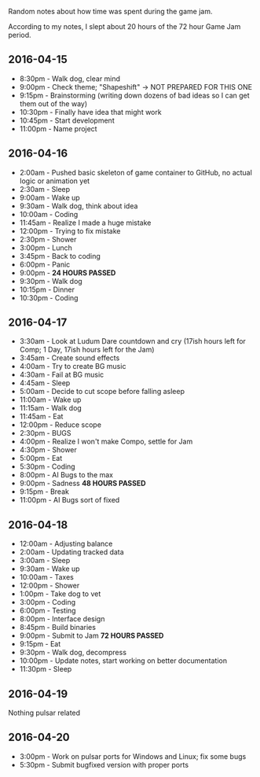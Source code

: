 Random notes about how time was spent during the game jam.

According to my notes, I slept about 20 hours of the 72 hour Game Jam period.

## 2016-04-15

* 8:30pm - Walk dog, clear mind
* 9:00pm - Check theme; "Shapeshift" -> NOT PREPARED FOR THIS ONE
* 9:15pm - Brainstorming (writing down dozens of bad ideas so I can get them out of the way)
* 10:30pm - Finally have idea that might work
* 10:45pm - Start development
* 11:00pm - Name project

## 2016-04-16

* 2:00am - Pushed basic skeleton of game container to GitHub, no actual logic or animation yet
* 2:30am - Sleep
* 9:00am - Wake up
* 9:30am - Walk dog, think about idea
* 10:00am - Coding
* 11:45am - Realize I made a huge mistake
* 12:00pm - Trying to fix mistake
* 2:30pm - Shower
* 3:00pm - Lunch
* 3:45pm - Back to coding
* 6:00pm - Panic
* 9:00pm - **24 HOURS PASSED**
* 9:30pm - Walk dog
* 10:15pm - Dinner
* 10:30pm - Coding

## 2016-04-17

* 3:30am - Look at Ludum Dare countdown and cry (17ish hours left for Comp; 1 Day, 17ish hours left for the Jam)
* 3:45am - Create sound effects
* 4:00am - Try to create BG music
* 4:30am - Fail at BG music
* 4:45am - Sleep
* 5:00am - Decide to cut scope before falling asleep
* 11:00am - Wake up
* 11:15am - Walk dog
* 11:45am - Eat
* 12:00pm - Reduce scope
* 2:30pm - BUGS
* 4:00pm - Realize I won't make Compo, settle for Jam
* 4:30pm - Shower
* 5:00pm - Eat
* 5:30pm - Coding
* 8:00pm - AI Bugs to the max
* 9:00pm - Sadness **48 HOURS PASSED**
* 9:15pm - Break
* 11:00pm - AI Bugs sort of fixed

## 2016-04-18

* 12:00am - Adjusting balance
* 2:00am - Updating tracked data
* 3:00am - Sleep
* 9:30am - Wake up
* 10:00am - Taxes
* 12:00pm - Shower
* 1:00pm - Take dog to vet
* 3:00pm - Coding
* 6:00pm - Testing
* 8:00pm - Interface design
* 8:45pm - Build binaries
* 9:00pm - Submit to Jam **72 HOURS PASSED**
* 9:15pm - Eat
* 9:30pm - Walk dog, decompress
* 10:00pm - Update notes, start working on better documentation
* 11:30pm - Sleep

## 2016-04-19

Nothing pulsar related

## 2016-04-20
* 3:00pm - Work on pulsar ports for Windows and Linux; fix some bugs
* 5:30pm - Submit bugfixed version with proper ports
